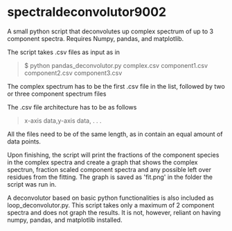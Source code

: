 # spectraldeconvolutor9002

A small python script that deconvolutes up complex spectrum of up to 3 component spectra. Requires Numpy, pandas, and matplotlib.

The script takes .csv files as input as in

> $ python pandas_deconvolutor.py complex.csv component1.csv component2.csv component3.csv

The complex spectrum has to be the first .csv file in the list, followed by two or three component spectrum files


The .csv file architecture has to be as follows

> x-axis data,y-axis data, . . .  

All the files need to be of the same length, as in contain an equal amount of data points.

Upon finishing, the script will print the fractions of the component species in the complex spectra and create a graph that shows the complex spectrun, fraction scaled component spectra and any possible left over residues from the fitting. The graph is saved as 'fit.png' in the folder the script was run in.


A deconvolutor based on basic python functionalities is also included as loop_deconvolutor.py. This script takes only a maximum of 2 component spectra and does not graph the results. It is not, however, reliant on having numpy, pandas, and matplotlib installed.
